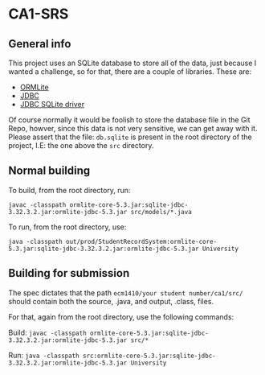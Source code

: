 # CA1-SRS

## General info

This project uses an SQLite database to store all of the data, just because I wanted a challenge, so for that, there are a couple of libraries.
These are:
  - [ORMLite](https://ormlite.com)
  - [JDBC](https://docs.oracle.com/javase/8/docs/technotes/guides/jdbc/)
  - [JDBC SQLite driver](https://github.com/xerial/sqlite-jdbc)

Of course normally it would be foolish to store the database file in the Git Repo, howver, since this data is not very sensitive, we can get away with it.
Please assert that the file: `db.sqlite` is present in the root directory of the project, I.E: the one above the `src` directory.

## Normal building

To build, from the root directory, run:

`javac -classpath ormlite-core-5.3.jar:sqlite-jdbc-3.32.3.2.jar:ormlite-jdbc-5.3.jar src/models/*.java`

To run, from the root directory, use:

`java -classpath out/prod/StudentRecordSystem:ormlite-core-5.3.jar:sqlite-jdbc-3.32.3.2.jar:ormlite-jdbc-5.3.jar University`

## Building for submission

The spec dictates that the path `ecm1410/your student number/ca1/src/` should contain both the source, .java, and output, .class, files.

For that, again from the root directory, use the following commands:

Build: `javac -classpath ormlite-core-5.3.jar:sqlite-jdbc-3.32.3.2.jar:ormlite-jdbc-5.3.jar src/*`

Run: `java -classpath src:ormlite-core-5.3.jar:sqlite-jdbc-3.32.3.2.jar:ormlite-jdbc-5.3.jar University`
